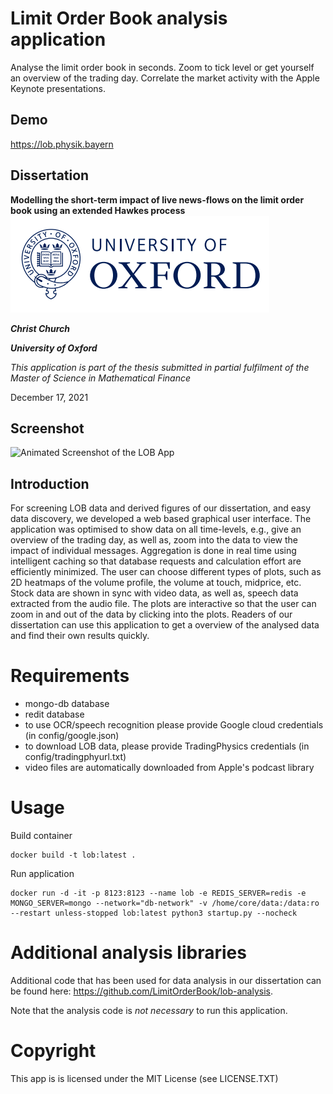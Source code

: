 # Limit Order Book analysis application
Analyse the limit order book in seconds. Zoom to tick level or get yourself an overview of the trading day. Correlate the market activity with the Apple Keynote presentations.
## Demo
https://lob.physik.bayern

## Dissertation
**Modelling the short-term impact of live news-flows on the limit order book using an extended Hawkes process**
![University of Oxford](oxford-logo.png)

***Christ Church***

***University of Oxford***

*This application is part of the thesis submitted in partial fulfilment of the Master of Science in Mathematical Finance*

December 17, 2021
## Screenshot
![Animated Screenshot of the LOB App](app/demo.gif)

## Introduction
For screening LOB data and derived figures of our dissertation, and easy data discovery, we developed a web based graphical user interface. The application was optimised to show data on all time-levels, e.g., give an overview of the trading day, as well as, zoom into the data to view the impact of individual messages. Aggregation is done in real time using intelligent caching so that database requests and calculation effort are efficiently minimized. The user can choose different types of plots, such as 2D  heatmaps of the volume profile, the volume at touch, midprice, etc. Stock data are shown in sync with video data, as well as, speech data extracted from the audio file. The plots are interactive so that the user can zoom in and out of the data by clicking into the plots. Readers of our dissertation can use this application to get a overview of the analysed data and find their own results quickly.

# Requirements
* mongo-db database
* redit database
* to use OCR/speech recognition please provide Google cloud credentials (in config/google.json)
* to download LOB data, please provide TradingPhysics credentials (in config/tradingphyurl.txt)
* video files are automatically downloaded from Apple's podcast library
# Usage
Build container

    docker build -t lob:latest .
    
Run application

	docker run -d -it -p 8123:8123 --name lob -e REDIS_SERVER=redis -e MONGO_SERVER=mongo --network="db-network" -v /home/core/data:/data:ro --restart unless-stopped lob:latest python3 startup.py --nocheck

# Additional analysis libraries
Additional code that has been used for data analysis in our dissertation can be found here: https://github.com/LimitOrderBook/lob-analysis. 

Note that the analysis code is *not necessary* to run this application.

# Copyright

This app is is licensed under the MIT License (see LICENSE.TXT)
